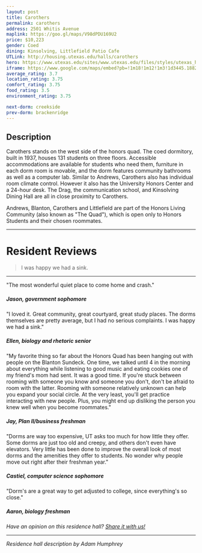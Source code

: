 ```yaml
---
layout: post
title: Carothers
permalink: carothers
address: 2501 Whitis Avenue
maplink: https://goo.gl/maps/V98dPDU169U2
price: $10,223
gender: Coed
dining: Kinsolving, Littlefield Patio Cafe
UTLink: http://housing.utexas.edu/halls/carothers
hero: https://www.utexas.edu/sites/www.utexas.edu/files/styles/utexas_hero_photo_image/public/hero-photos/maincampus_hero.jpg?itok=i1E3qQY4
iframe: https://www.google.com/maps/embed?pb=!1m18!1m12!1m3!1d3445.1882895012627!2d-97.74228598487593!3d30.2887009139473!2m3!1f0!2f0!3f0!3m2!1i1024!2i768!4f13.1!3m3!1m2!1s0x8644b582c1060bb5%3A0x5a993db9b480671b!2sCarothers+Dormitory%2C+2501+Whitis+Ave%2C+Austin%2C+TX+78705!5e0!3m2!1sen!2sus!4v1472585093024 
average_rating: 3.7
location_rating: 3.75
comfort_rating: 3.75
food_rating: 3.5
environment_rating: 3.75

next-dorm: creekside
prev-dorm: brackenridge
---
```


## Description ##

Carothers stands on the west side of the honors quad. The coed dormitory, built in 1937, houses 131 students on three floors. Accessible accommodations are available for students who need them, furniture in each dorm room is movable, and the dorm features community bathrooms as well as a computer lab. Similar to Andrews, Carothers also has individual room climate control. However it also has the University Honors Center and a 24-hour desk. The Drag, the communication school, and Kinsolving Dining Hall are all in close proximity to Carothers.

Andrews, Blanton, Carothers and Littlefield are part of the Honors Living Community (also known as "The Quad"), which is open only to Honors Students and their chosen roommates.

---

# Resident Reviews #

> I was happy we had a sink.

---

"The most wonderful quiet place to come home and crash."

##### Jason, government sophomore #####

"I loved it. Great community, great courtyard, great study places. The dorms themselves are pretty average, but I had no serious complaints. I was happy we had a sink." 

##### Ellen, biology and rhetoric senior #####

"My favorite thing so far about the Honors Quad has been hanging out with people on the Blanton Sundeck. One time, we talked until 4 in the morning about everything while listening to good music and eating cookies one of my friend's mom had sent. It was a good time. If you're stuck between rooming with someone you know and someone you don't, don't be afraid to room with the latter. Rooming with someone relatively unknown can help you expand your social circle. At the very least, you'll get practice interacting with new people. Plus, you might end up disliking the person you knew well when you become roommates."

##### Jay, Plan II/business freshman #####

"Dorms are way too expensive, UT asks too much for how little they offer. Some dorms are just too old and creepy, and others don't even have elevators. Very little has been done to improve the overall look of most dorms and the amenities they offer to students. No wonder why people move out right after their freshman year."

##### Castiel, computer science sophomore #####

"Dorm's are a great way to get adjusted to college, since everything's so close."

##### Aaron, biology freshman #####

_Have an opinion on this residence hall? [Share it with us!](https://goo.gl/forms/2FQQ17t7YAfFhlZT2)_

---

_Residence hall description by Adam Humphrey_